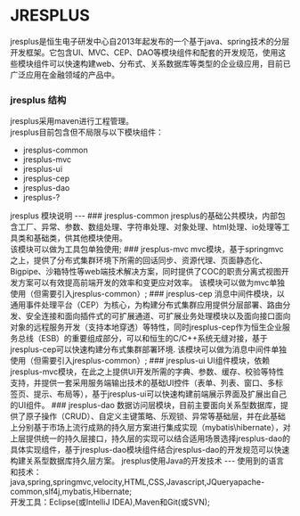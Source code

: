 JRESPLUS
===

jresplus是恒生电子研发中心自2013年起发布的一个基于java、spring技术的分层开发框架。它包含UI、MVC、CEP、DAO等模块组件和配套的开发规范，使用这些模块组件可以快速构建web、分布式、关系数据库等类型的企业级应用，目前已广泛应用在金融领域的产品中。<br>

### jresplus 结构
jresplus采用maven进行工程管理。<br/>
jresplus目前包含但不局限与以下模块组件：<br/>
<ul>
<li>jresplus-common</li>
<li>jresplus-mvc</li>
<li>jresplus-ui</li>
<li>jresplus-cep</li>
<li>jresplus-dao</li>
<li>jresplus-?</li>
</ul>
jresplus  模块说明
---
### jresplus-common
jresplus的基础公共模块，内部包含工厂、异常、参数、数组处理、字符串处理、对象处理、html处理、io处理等工具类和基础类，供其他模块使用。<br/>
该模块可以做为工具包单独使用;
### jresplus-mvc
mvc模块，基于springmvc之上，提供了分布式集群环境下所需的回话同步、资源代理、页面静态化、Bigpipe、沙箱特性等web端技术解决方案，同时提供了COC的职责分离式视图开发方案可以有效提高前端开发的效率和变更应对效率。
该模块可以做为mvc单独使用（但需要引入jresplus-common）;
### jresplus-cep
消息中间件模块，以通用事件处理平台（CEP）为核心，为构建分布式集群应用提供分层部署、路由分发、安全连接和面向插件式的可扩展通道、可扩展业务处理模块以及面向接口面向对象的远程服务开发（支持本地穿透）等特性，同时jresplus-cep作为恒生企业服务总线（ESB）的重要组成部分，可以和恒生的C/C++系统无缝对接，基于jresplus-cep可以快速构建分布式集群部署环境.
该模块可以做为消息中间件单独使用（但需要引入jresplus-common）;
### jresplus-ui
UI组件模块，依赖jresplus-mvc模块，在此之上提供UI开发所需的字典、参数、缓存、校验等特性支持，并提供一套采用服务端输出技术的基础UI控件（表单、列表、窗口、多标签页、提示、布局等），基于jresplus-ui可以快速构建前端展示界面及扩展出自己的UI组件。
### jresplus-dao
数据访问层模块，目前主要面向关系型数据库，提供了原子操作（CRUD）、自定义主键策略、乐观锁、异常等基础层，并在此基础上分别基于市场上流行成熟的持久层方案进行集成实现（mybatis\hibernate），对上层提供统一的持久层接口，持久层的实现可以结合适用场景选择jresplus-dao的具体实现组件，基于jresplus-dao模块组件结合jresplus-dao的开发规范可以快速构建关系型数据库持久层方案。
jresplus使用Java的开发技术
---
使用到的语言和技术：java,spring,springmvc,velocity,HTML,CSS,Javascript,JQueryapache-common,slf4j,mybatis,Hibernate;<br/>
开发工具：Eclipse(或IntelliJ IDEA),Maven和Git(或SVN);<br/>

